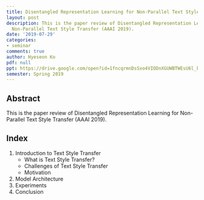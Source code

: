 ```yaml
---
title: Disentangled Representation Learning for Non-Parallel Text Style Transfer
layout: post
description: This is the paper review of Disentangled Representation Learning for
  Non-Parallel Text Style Transfer (AAAI 2019).
date: '2019-07-29'
categories:
- seminar
comments: true
author: Hyeseon Ko
pdf: null
ppt: https://drive.google.com/open?id=1fncqrmnDsSxo4VIODnXGUWBTWEsU6l_k
semester: Spring 2019
---
```


<!-- Post name should be this form: today-title.md
        For example, 2019-08-02-hyperparameter-optimization.md -->

<!-- Fill the contents where --Fill-- exists -->
<!-- If you don't want to fill the --Fill--(not necessary) part, then remove them all.
        For example, pdf: -->
<!-- The example is in '_posts/2019-08-02-hyperparameter-optimization.md'>

<!-- For 'title' front matter, follow this format: This is Title Format -->
<!-- For 'description' front matter, follow this format: It is description. -->
<!-- For 'date' front matter, follow this format: 2019-01-01 -->
<!-- For 'tags' front matter, write down the tag in abbreviation
        For example, write down CV instead of Computer Science
        'tags' can be more than one. Follow the format: ["CV", "ML"] -->
<!-- For 'author' fron matter, write down your name in this format: Gildong Hong -->
<!-- For 'pdf' and 'ppt' front matter, if you have the attachment files, write down the url -->

## Abstract
This is the paper review of Disentangled Representation Learning for Non-Parallel Text Style Transfer (AAAI 2019).

## Index
1. Introduction to Text Style Transfer
   * What is Text Style Transfer?
   * Challenges of Text Style Transfer
   * Motivation
2. Model Architecture 
3. Experiments
4. Conclusion

<!-- You can add more information below -->